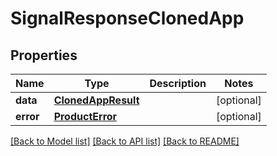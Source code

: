 # SignalResponseClonedApp

## Properties
Name | Type | Description | Notes
------------ | ------------- | ------------- | -------------
**data** | [**ClonedAppResult**](ClonedAppResult.md) |  | [optional] 
**error** | [**ProductError**](ProductError.md) |  | [optional] 

[[Back to Model list]](../README.md#documentation-for-models) [[Back to API list]](../README.md#documentation-for-api-endpoints) [[Back to README]](../README.md)

